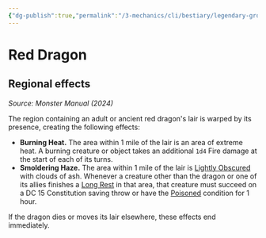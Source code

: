 ```yaml
---
{"dg-publish":true,"permalink":"/3-mechanics/cli/bestiary/legendary-group/red-dragon-xmm/","tags":["ttrpg-cli/compendium/src/5e/xmm","ttrpg-cli/monster/legendary-group"],"noteIcon":""}
---
```


# Red Dragon

## Regional effects
_Source: Monster Manual (2024)_

The region containing an adult or ancient red dragon's lair is warped by its presence, creating the following effects:

- **Burning Heat.** The area within 1 mile of the lair is an area of extreme heat. A burning creature or object takes an additional `1d4` Fire damage at the start of each of its turns.  
- **Smoldering Haze.** The area within 1 mile of the lair is [Lightly Obscured](3-Mechanics/CLI/rules/variant-rules/lightly-obscured-xphb.md) with clouds of ash. Whenever a creature other than the dragon or one of its allies finishes a [Long Rest](3-Mechanics/CLI/rules/variant-rules/long-rest-xphb.md) in that area, that creature must succeed on a DC 15 Constitution saving throw or have the [Poisoned](3-Mechanics/CLI/rules/conditions.md#Poisoned) condition for 1 hour.  

If the dragon dies or moves its lair elsewhere, these effects end immediately.
